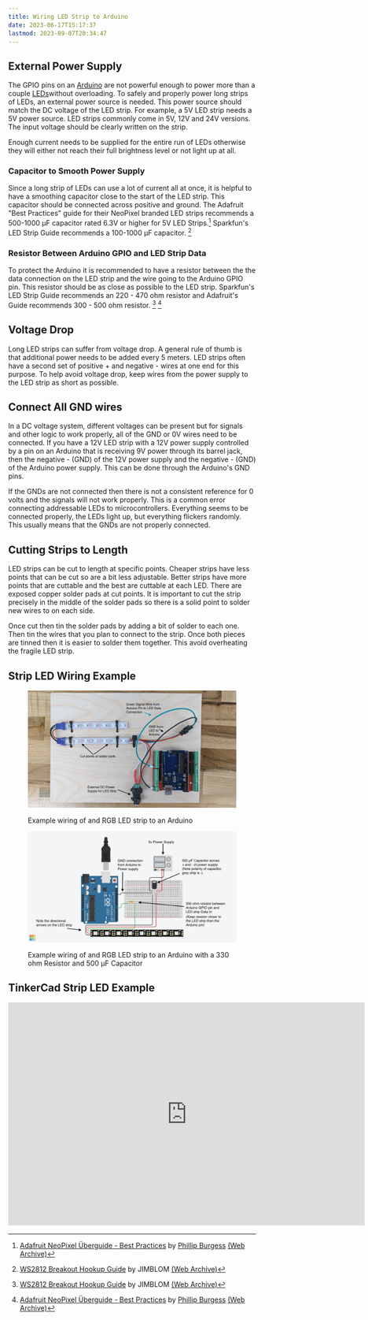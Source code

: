 ```yaml
---
title: Wiring LED Strip to Arduino
date: 2023-06-17T15:17:37
lastmod: 2023-09-07T20:34:47
---
```


## External Power Supply

The GPIO pins on an [Arduino](arduino-introduction.md) are not powerful enough to power more than a couple [LEDs](../electronics/leds.md)without overloading. To safely and properly power long strips of LEDs, an external power source is needed. This power source should match the DC voltage of the LED strip. For example, a 5V LED strip needs a 5V power source. LED strips commonly come in 5V, 12V and 24V versions. The input voltage should be clearly written on the strip.

Enough current needs to be supplied for the entire run of LEDs otherwise they will either not reach their full brightness level or not light up at all.

### Capacitor to Smooth Power Supply

Since a long strip of LEDs can use a lot of current all at once, it is helpful to have a smoothing capacitor close to the start of the LED strip. This capacitor should be connected across positive and ground. The Adafruit "Best Practices" guide for their NeoPixel branded LED strips recommends a 500-1000 µF capacitor rated 6.3V or higher for 5V LED Strips.[^1] Sparkfun's LED Strip Guide recommends a 100-1000 µF capacitor. [^2]

### Resistor Between Arduino GPIO and LED Strip Data

To protect the Arduino it is recommended to have a resistor between the the data connection on the LED strip and the wire going to the Arduino GPIO pin. This resistor should be as close as possible to the LED strip. Sparkfun's LED Strip Guide recommends an 220 - 470 ohm resistor and Adafruit's Guide recommends 300 - 500 ohm resistor. [^2] [^1]

## Voltage Drop

Long LED strips can suffer from voltage drop. A general rule of thumb is that additional power needs to be added every 5 meters. LED strips often have a second set of positive + and negative - wires at one end for this purpose. To help avoid voltage drop, keep wires from the power supply to the LED strip as short as possible.

## Connect All GND wires

In a DC voltage system, different voltages can be present but for signals and other logic to work properly, all of the GND or 0V wires need to be connected. If you have a 12V LED strip with a 12V power supply controlled by a pin on an Arduino that is receiving 9V power through its barrel jack, then the negative - (GND) of the 12V power supply and the negative - (GND) of the Arduino power supply. This can be done through the Arduino's GND pins.

If the GNDs are not connected then there is not a consistent reference for 0 volts and the signals will not work properly. This is a common error connecting addressable LEDs to microcontrollers. Everything seems to be connected properly, the LEDs light up, but everything flickers randomly. This usually means that the GNDs are not properly connected.

## Cutting Strips to Length

LED strips can be cut to length at specific points. Cheaper strips have less points that can be cut so are a bit less adjustable. Better strips have more points that are cuttable and the best are cuttable at each LED. There are exposed copper solder pads at cut points. It is important to cut the strip precisely in the middle of the solder pads so there is a solid point to solder new wires to on each side.

Once cut then tin the solder pads by adding a bit of solder to each one. Then tin the wires that you plan to connect to the strip. Once both pieces are tinned then it is easier to solder them together. This avoid overheating the fragile LED strip.

## Strip LED Wiring Example

<div class="gallery-grid">
<figure>

[![Wiring LED Strip to Arduino and Power Supply](attachments/2023-rgb-led-strip-arduino.jpg)](attachments/2023-rgb-led-strip-arduino.jpg)

<figcaption>

Example wiring of and RGB LED strip to an Arduino

</figcaption>

</figure>

<figure>

[![Wiring LED Strip to Arduino and Power Supply with Resistor and Capacitor](attachments/2023-rgb-led-strip-wiring-diagram-with-resistor-and-capacitor-tinkercad.jpg)](attachments/2023-rgb-led-strip-wiring-diagram-with-resistor-and-capacitor-tinkercad.png)

<figcaption>

Example wiring of and RGB LED strip to an Arduino with a 330 ohm Resistor and 500 µF Capacitor

</figcaption>

</figure>

</div>

## TinkerCad Strip LED Example

<div class="iframe-tinkercad-container">
<iframe class="responsiveIframe" width="725" height="453" src="https://www.tinkercad.com/embed/e5VQbd2CLPf?editbtn=1" frameborder="0" marginwidth="0" marginheight="0" scrolling="no"></iframe>
</div>

[^1]: [Adafruit NeoPixel Überguide - Best Practices](https://learn.adafruit.com/adafruit-neopixel-uberguide/best-practices) by [Phillip Burgess](https://learn.adafruit.com/u/pburgess) [(Web Archive)](https://web.archive.org/web/20230329015336/https://learn.adafruit.com/adafruit-neopixel-uberguide/best-practices)
[^2]: [WS2812 Breakout Hookup Guide](https://learn.sparkfun.com/tutorials/ws2812-breakout-hookup-guide/hardware-hookup) by JIMBLOM [(Web Archive)](https://web.archive.org/web/20221104193128/https://learn.sparkfun.com/tutorials/ws2812-breakout-hookup-guide/hardware-hookup)
